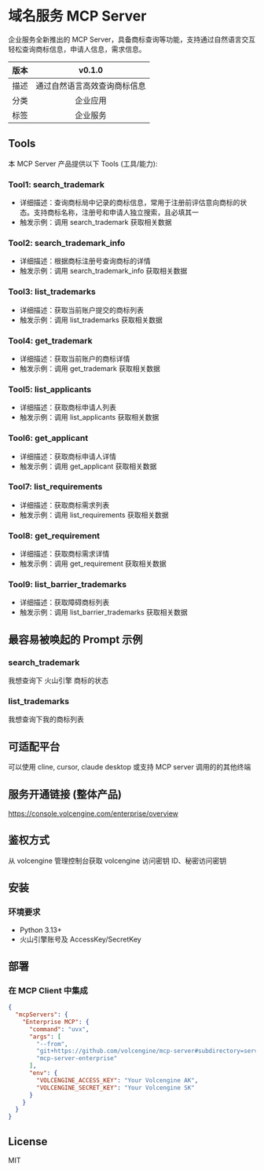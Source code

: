 # 域名服务 MCP Server

企业服务全新推出的 MCP Server，具备商标查询等功能，支持通过自然语言交互轻松查询商标信息，申请人信息，需求信息。

| 版本 |            v0.1.0            |
| :--: | :--------------------------: |
| 描述 | 通过自然语言高效查询商标信息 |
| 分类 |           企业应用           |
| 标签 |           企业服务           |

## Tools

本 MCP Server 产品提供以下 Tools (工具/能力):

### Tool1: search_trademark

- 详细描述：查询商标局中记录的商标信息，常用于注册前评估意向商标的状态。支持商标名称，注册号和申请人独立搜索，且必填其一
- 触发示例：调用 search_trademark 获取相关数据

### Tool2: search_trademark_info

- 详细描述：根据商标注册号查询商标的详情
- 触发示例：调用 search_trademark_info 获取相关数据

### Tool3: list_trademarks

- 详细描述：获取当前账户提交的商标列表
- 触发示例：调用 list_trademarks 获取相关数据

### Tool4: get_trademark

- 详细描述：获取当前账户的商标详情
- 触发示例：调用 get_trademark 获取相关数据

### Tool5: list_applicants

- 详细描述：获取商标申请人列表
- 触发示例：调用 list_applicants 获取相关数据

### Tool6: get_applicant

- 详细描述：获取商标申请人详情
- 触发示例：调用 get_applicant 获取相关数据

### Tool7: list_requirements

- 详细描述：获取商标需求列表
- 触发示例：调用 list_requirements 获取相关数据

### Tool8: get_requirement

- 详细描述：获取商标需求详情
- 触发示例：调用 get_requirement 获取相关数据

### Tool9: list_barrier_trademarks

- 详细描述：获取障碍商标列表
- 触发示例：调用 list_barrier_trademarks 获取相关数据

## 最容易被唤起的 Prompt 示例

### search_trademark

我想查询下 火山引擎 商标的状态

### list_trademarks

我想查询下我的商标列表

## 可适配平台

可以使用 cline, cursor, claude desktop 或支持 MCP server 调用的的其他终端

## 服务开通链接 (整体产品)

<https://console.volcengine.com/enterprise/overview>

## 鉴权方式

从 volcengine 管理控制台获取 volcengine 访问密钥 ID、秘密访问密钥

## 安装

### 环境要求

- Python 3.13+
- 火山引擎账号及 AccessKey/SecretKey

## 部署

### 在 MCP Client 中集成

```json
{
  "mcpServers": {
    "Enterprise MCP": {
      "command": "uvx",
      "args": [
        "--from",
        "git+https://github.com/volcengine/mcp-server#subdirectory=server/mcp_server_enterprise",
        "mcp-server-enterprise"
      ],
      "env": {
        "VOLCENGINE_ACCESS_KEY": "Your Volcengine AK",
        "VOLCENGINE_SECRET_KEY": "Your Volcengine SK"
      }
    }
  }
}
```

## License

MIT
